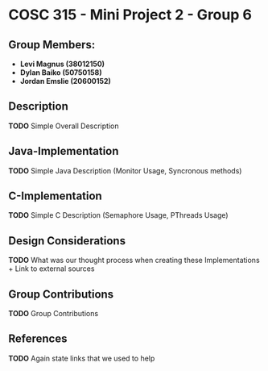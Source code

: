 # COSC 315 - Mini Project 2 - Group 6

## Group Members:

- **Levi Magnus (38012150)**
- **Dylan Baiko (50750158)**
- **Jordan Emslie (20600152)**

## Description

**TODO** Simple Overall Description

## Java-Implementation

**TODO** Simple Java Description (Monitor Usage, Syncronous methods)

## C-Implementation

**TODO** Simple C Description (Semaphore Usage, PThreads Usage)

## Design Considerations

**TODO** What was our thought process when creating these Implementations + Link to external sources

## Group Contributions

**TODO** Group Contributions

## References

**TODO** Again state links that we used to help
